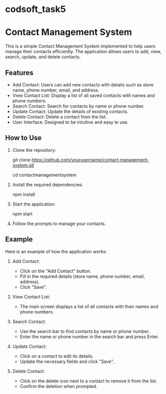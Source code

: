 # codsoft_task5

# Contact Management System

This is a simple Contact Management System implemented to help users manage their contacts efficiently. The application allows users to add, view, search, update, and delete contacts.

## Features

- Add Contact: Users can add new contacts with details such as store name, phone number, email, and address.
- View Contact List: Display a list of all saved contacts with names and phone numbers.
- Search Contact: Search for contacts by name or phone number.
- Update Contact: Update the details of existing contacts.
- Delete Contact: Delete a contact from the list.
- User Interface: Designed to be intuitive and easy to use.

## How to Use

1. Clone the repository:
   
    git clone https://github.com/yourusername/contact-management-system.git
    
    cd contactmanagementsystem
    

2. Install the required dependencies:
    
    npm install
    

3. Start the application:
    
    npm start
    

4. Follow the prompts to manage your contacts.

## Example

Here is an example of how the application works:

1. Add Contact:
    - Click on the "Add Contact" button.
    - Fill in the required details (store name, phone number, email, address).
    - Click "Save".

2. View Contact List:
    - The main screen displays a list of all contacts with their names and phone numbers.

3. Search Contact:
    - Use the search bar to find contacts by name or phone number.
    - Enter the name or phone number in the search bar and press Enter.

4. Update Contact:
    - Click on a contact to edit its details.
    - Update the necessary fields and click "Save".

5. Delete Contact:
    - Click on the delete icon next to a contact to remove it from the list.
    - Confirm the deletion when prompted.
